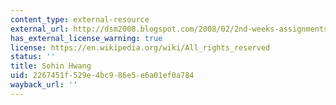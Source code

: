 ```yaml
---
content_type: external-resource
external_url: http://dsm2008.blogspot.com/2008/02/2nd-weeks-assignments.html
has_external_license_warning: true
license: https://en.wikipedia.org/wiki/All_rights_reserved
status: ''
title: Sohin Hwang
uid: 2267451f-529e-4bc9-86e5-e6a01ef0a784
wayback_url: ''
---
```

